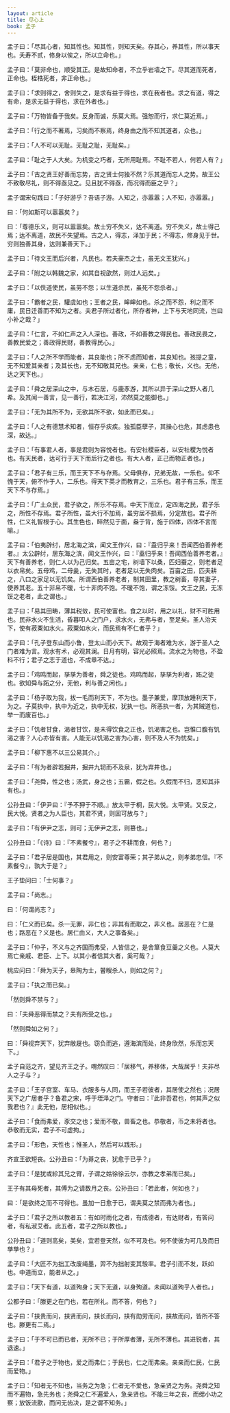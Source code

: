 ```yaml
---
layout: article
title: 尽心上
book: 孟子
---
```


孟子曰：「尽其心者，知其性也。知其性，则知天矣。存其心，养其性，所以事天也。夭寿不贰，修身以俟之，所以立命也。」

孟子曰：「莫非命也，顺受其正。是故知命者，不立乎岩墙之下。尽其道而死者，正命也。桎梏死者，非正命也。」

孟子曰：「求则得之，舍则失之，是求有益于得也，求在我者也。求之有道，得之有命，是求无益于得也，求在外者也。」

孟子曰：「万物皆备于我矣。反身而诚，乐莫大焉。强恕而行，求仁莫近焉。」

孟子曰：「行之而不著焉，习矣而不察焉，终身由之而不知其道者，众也。」

孟子曰：「人不可以无耻。无耻之耻，无耻矣。」

孟子曰：「耻之于人大矣。为机变之巧者，无所用耻焉。不耻不若人，何若人有？」

孟子曰：「古之贤王好善而忘势，古之贤士何独不然？乐其道而忘人之势。故王公不致敬尽礼，则不得亟见之。见且犹不得亟，而况得而臣之乎？」

孟子谓宋句践曰：「子好游乎？吾语子游。人知之，亦嚣嚣；人不知，亦嚣嚣。」

曰：「何如斯可以嚣嚣矣？」

曰：「尊德乐义，则可以嚣嚣矣。故士穷不失义，达不离道。穷不失义，故士得己焉；达不离道，故民不失望焉。古之人，得志，泽加于民；不得志，修身见于世。穷则独善其身，达则兼善天下。」

孟子曰：「待文王而后兴者，凡民也。若夫豪杰之士，虽无文王犹兴。」

孟子曰：「附之以韩魏之家，如其自视欿然，则过人远矣。」

孟子曰：「以佚道使民，虽劳不怨；以生道杀民，虽死不怨杀者。」

孟子曰：「霸者之民，驩虞如也；王者之民，皞皞如也。杀之而不怨，利之而不庸，民日迁善而不知为之者。夫君子所过者化，所存者神，上下与天地同流，岂曰小补之哉？」

孟子曰：「仁言，不如仁声之入人深也。善政，不如善教之得民也。善政民畏之，善教民爱之；善政得民财，善教得民心。」

孟子曰：「人之所不学而能者，其良能也；所不虑而知者，其良知也。孩提之童，无不知爱其亲者；及其长也，无不知敬其兄也。亲亲，仁也；敬长，义也。无他，达之天下也。」

孟子曰：「舜之居深山之中，与木石居，与鹿豕游，其所以异于深山之野人者几希。及其闻一善言，见一善行，若决江河，沛然莫之能御也。」

孟子曰：「无为其所不为，无欲其所不欲，如此而已矣。」

孟子曰：「人之有德慧术知者，恒存乎疢疾。独孤臣孽子，其操心也危，其虑患也深，故达。」

孟子曰：「有事君人者，事是君则为容悦者也。有安社稷臣者，以安社稷为悦者也。有天民者，达可行于天下而后行之者也。有大人者，正己而物正者也。」

孟子曰：「君子有三乐，而王天下不与存焉。父母俱存，兄弟无故，一乐也。仰不愧于天，俯不怍于人，二乐也。得天下英才而教育之，三乐也。君子有三乐，而王天下不与存焉。」

孟子曰：「广土众民，君子欲之，所乐不存焉。中天下而立，定四海之民，君子乐之，所性不存焉。君子所性，虽大行不加焉，虽穷居不损焉，分定故也。君子所性，仁义礼智根于心。其生色也，睟然见于面，盎于背，施于四体，四体不言而喻。」

孟子曰：「伯夷辟纣，居北海之滨，闻文王作兴，曰：『盍归乎来！吾闻西伯善养老者。』太公辟纣，居东海之滨，闻文王作兴，曰：『盍归乎来！吾闻西伯善养老者。』天下有善养老，则仁人以为己归矣。五亩之宅，树墙下以桑，匹妇蚕之，则老者足以衣帛矣。五母鸡，二母彘，无失其时，老者足以无失肉矣。百亩之田，匹夫耕之，八口之家足以无饥矣。所谓西伯善养老者，制其田里，教之树畜，导其妻子，使养其老。五十非帛不暖，七十非肉不饱。不暖不饱，谓之冻馁。文王之民，无冻馁之老者，此之谓也。」

孟子曰：「易其田畴，薄其税敛，民可使富也。食之以时，用之以礼，财不可胜用也。民非水火不生活，昏暮叩人之门户，求水火，无弗与者，至足矣。圣人治天下，使有菽粟如水火。菽粟如水火，而民焉有不仁者乎？」

孟子曰：「孔子登东山而小鲁，登太山而小天下。故观于海者难为水，游于圣人之门者难为言。观水有术，必观其澜。日月有明，容光必照焉。流水之为物也，不盈科不行；君子之志于道也，不成章不达。」

孟子曰：「鸡鸣而起，孳孳为善者，舜之徒也。鸡鸣而起，孳孳为利者，跖之徒也。欲知舜与跖之分，无他，利与善之闲也。」

孟子曰：「杨子取为我，拔一毛而利天下，不为也。墨子兼爱，摩顶放踵利天下，为之。子莫执中，执中为近之，执中无权，犹执一也。所恶执一者，为其贼道也，举一而废百也。」

孟子曰：「饥者甘食，渴者甘饮，是未得饮食之正也，饥渴害之也。岂惟口腹有饥渴之害？人心亦皆有害。人能无以饥渴之害为心害，则不及人不为忧矣。」

孟子曰：「柳下惠不以三公易其介。」

孟子曰：「有为者辟若掘井，掘井九轫而不及泉，犹为弃井也。」

孟子曰：「尧舜，性之也；汤武，身之也；五霸，假之也。久假而不归，恶知其非有也。」

公孙丑曰：「伊尹曰：『予不狎于不顺。』放太甲于桐，民大悦。太甲贤。又反之，民大悦。贤者之为人臣也，其君不贤，则固可放与？」

孟子曰：「有伊尹之志，则可；无伊尹之志，则篡也。」

公孙丑曰：「《诗》曰：『不素餐兮』，君子之不耕而食，何也？」

孟子曰：「君子居是国也，其君用之，则安富尊荣；其子弟从之，则孝弟忠信。『不素餐兮』，孰大于是？」

王子垫问曰：「士何事？」

孟子曰：「尚志。」

曰：「何谓尚志？」

曰：「仁义而已矣。杀一无罪，非仁也；非其有而取之，非义也。居恶在？仁是也；路恶在？义是也。居仁由义，大人之事备矣。」

孟子曰：「仲子，不义与之齐国而弗受，人皆信之，是舍箪食豆羹之义也。人莫大焉亡亲戚、君臣、上下。以其小者信其大者，奚可哉？」

桃应问曰：「舜为天子，皋陶为士，瞽瞍杀人，则如之何？」

孟子曰：「执之而已矣。」

「然则舜不禁与？」

曰：「夫舜恶得而禁之？夫有所受之也。」

「然则舜如之何？」

曰：「舜视弃天下，犹弃敝屣也。窃负而逃，遵海滨而处，终身欣然，乐而忘天下。」

孟子自范之齐，望见齐王之子。喟然叹曰：「居移气，养移体，大哉居乎！夫非尽人之子与？」

孟子曰：「王子宫室、车马、衣服多与人同，而王子若彼者，其居使之然也；况居天下之广居者乎？鲁君之宋，呼于垤泽之门。守者曰：『此非吾君也，何其声之似我君也？』此无他，居相似也。」

孟子曰：「食而弗爱，豕交之也；爱而不敬，兽畜之也。恭敬者，币之未将者也。恭敬而无实，君子不可虚拘。」

孟子曰：「形色，天性也；惟圣人，然后可以践形。」

齐宣王欲短丧。公孙丑曰：「为朞之丧，犹愈于已乎？」

孟子曰：「是犹或紾其兄之臂，子谓之姑徐徐云尔，亦教之孝弟而已矣。」

王子有其母死者，其傅为之请数月之丧。公孙丑曰：「若此者，何如也？」

曰：「是欲终之而不可得也。虽加一日愈于已，谓夫莫之禁而弗为者也。」

孟子曰：「君子之所以教者五：有如时雨化之者，有成德者，有达财者，有答问者，有私淑艾者。此五者，君子之所以教也。」

公孙丑曰：「道则高矣，美矣，宜若登天然，似不可及也。何不使彼为可几及而日孳孳也？」

孟子曰：「大匠不为拙工改废绳墨，羿不为拙射变其彀率。君子引而不发，跃如也。中道而立，能者从之。」

孟子曰：「天下有道，以道殉身；天下无道，以身殉道。未闻以道殉乎人者也。」

公都子曰：「滕更之在门也，若在所礼。而不答，何也？」

孟子曰：「挟贵而问，挟贤而问，挟长而问，挟有勋劳而问，挟故而问，皆所不答也。滕更有二焉。」

孟子曰：「于不可已而已者，无所不已；于所厚者薄，无所不薄也。其进锐者，其退速。」

孟子曰：「君子之于物也，爱之而弗仁；于民也，仁之而弗亲。亲亲而仁民，仁民而爱物。」

孟子曰：「知者无不知也，当务之为急；仁者无不爱也，急亲贤之为务。尧舜之知而不遍物，急先务也；尧舜之仁不遍爱人，急亲贤也。不能三年之丧，而缌小功之察；放饭流歠，而问无齿决，是之谓不知务。」

